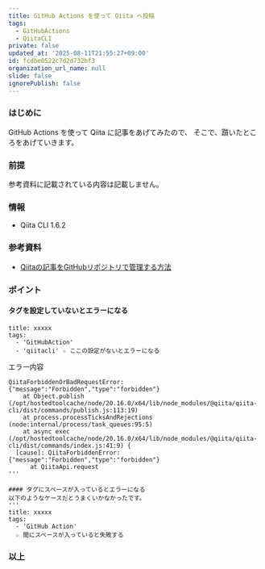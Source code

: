 ```yaml
---
title: GitHub Actions を使って Qiita へ投稿
tags:
  - GitHubActions
  - QiitaCLI
private: false
updated_at: '2025-08-11T21:55:27+09:00'
id: fcdbe0522c7d2d732bf3
organization_url_name: null
slide: false
ignorePublish: false
---
```

### はじめに
GitHub Actions を使って Qiita に記事をあげてみたので、
そこで、躓いたところをあげていきます。

### 前提
参考資料に記載されている内容は記載しません。

### 情報
- Qiita CLI 1.6.2

### 参考資料
- [Qiitaの記事をGitHubリポジトリで管理する方法
](https://qiita.com/Qiita/items/32c79014509987541130)

### ポイント
#### タグを設定していないとエラーになる
```
title: xxxxx
tags:
  - 'GitHubAction'
  - 'qiitacli' ☆ ここの設定がないとエラーになる
```
エラー内容
```
QiitaForbiddenOrBadRequestError: {"message":"Forbidden","type":"forbidden"}
    at Object.publish (/opt/hostedtoolcache/node/20.16.0/x64/lib/node_modules/@qiita/qiita-cli/dist/commands/publish.js:113:19)
    at process.processTicksAndRejections (node:internal/process/task_queues:95:5)
    at async exec (/opt/hostedtoolcache/node/20.16.0/x64/lib/node_modules/@qiita/qiita-cli/dist/commands/index.js:41:9) {
  [cause]: QiitaForbiddenError: {"message":"Forbidden","type":"forbidden"}
      at QiitaApi.request 
'''

#### タグにスペースが入っているとエラーになる
以下のようなケースだとうまくいかなかったです。
'''
title: xxxxx
tags:
  - 'GitHub Action'
  ☆ 間にスペースが入っていると失敗する
```

### 以上
